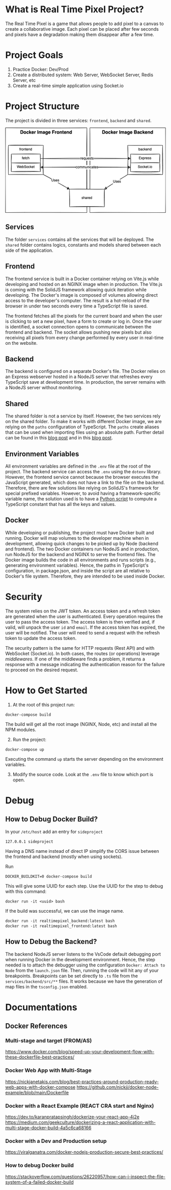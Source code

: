 # What is Real Time Pixel Project?
The Real Time Pixel is a game that allows people to add pixel to a canvas to create a collaborative image. Each pixel can be placed after few seconds and pixels have a degradation making them disappear after a few time.

# Project Goals
1. Practice Docker: Dev/Prod
1. Create a distributed system: Web Server, WebSocket Server, Redis Server, etc
1. Create a real-time simple application using Socket.io

# Project Structure

The project is divided in three services: `frontend`, `backend` and `shared`.

![](./readmefiles/realtimepixel_docker_projects.png)

## Services
The folder `services` contains all the services that will be deployed. The `shared` folder contains logics, constants and models shared between each side of the application.

## Frontend
The frontend service is built in a Docker container relying on Vite.js while developing and hosted on an NGINX image when in production. The Vite.js is coming with the SolidJS framework allowing quick iteration while developing. The Docker's image is composed of volumes allowing direct access to the developer's computer. The result is a hot-reload of the browser in under two seconds every time a TypeScript file is saved.

The frontend fetches all the pixels for the current board and when the user is clicking to set a new pixel, have a form to create or log in. Once the user is identified, a socket connection opens to communicate between the frontend and backend. The socket allows pushing new pixels but also receiving all pixels from every change performed by every user in real-time on the website.

## Backend
The backend is configured on a separate Docker's file. The Docker relies on an Express webserver hosted in a NodeJS server that refreshes every TypeScript save at development time. In production, the server remains with a NodeJS server without monitoring.

## Shared
The shared folder is not a service by itself. However, the two services rely on the shared folder. To make it works with different Docker image, we are relying on the `paths` configuration of TypeScript. The `paths` create aliases that can be used when importing files using an absolute path. Further detail can be found in this [blog post](https://patrickdesjardins.com/blog/typescript-nodejs-sibling-project) and in this [blog post](https://patrickdesjardins.com/blog/docker-nodejs-shared-folder).

## Environment Variables
All environment variables are defined in the `.env` file at the root of the project. The backend service can access the `.env` using the `dotenv` library. However, the frontend service cannot because the browser executes the JavaScript generated, which does not have a link to the file on the backend. Therefore, there are few solutions like relying on SolidJS's framework for special prefixed variables. However, to avoid having a framework-specific variable name, the solution used is to have a [Python script](https://patrickdesjardins.com/blog/typescript-webproject-environment-variables) to compute a TypeScript constant that has all the keys and values.

## Docker
While developing or publishing, the project must have Docker built and running. Docker will map volumes to the developer machine when in development, allowing quick changes to be picked up by Node (backend and frontend). The two Docker containers run NodeJS and in production, run NodeJS for the backend and NGINX to serve the frontend files. The Docker image builds the code in all environments and runs scripts (e.g., generating environment variables). Hence, the paths in TypeScript's configuration, in package.json, and inside the script are all relative to Docker's file system. Therefore, they are intended to be used inside Docker.

# Security
The system relies on the JWT token. An access token and a refresh token are generated when the user is authenticated. Every operation requires the user to pass the access token. The access token is then verified and, if valid, will unpack the user `id` and `email`. If the access token has expired, the user will be notified. The user will need to send a request with the refresh token to update the access token.

The security pattern is the same for HTTP requests (Rest API) and with WebSocket (Socket.io). In both cases, the routes (or operations) leverage _middlewares_. If one of the middleware finds a problem, it returns a response with a message indicating the authentication reason for the failure to proceed on the desired request.

# How to Get Started
1. At the root of this project run:
```
docker-compose build  
```
The build will get all the root image (NGINX, Node, etc) and install all the NPM modules.

2. Run the project:
```
docker-compose up
```
Executing the command `up` starts the server depending on the environment variables.

3. Modify the source code. Look at the `.env` file to know which port is open.

# Debug
## How to Debug Docker Build?

In your `/etc/host` add an entry for `sideproject`

```
127.0.0.1 sideproject
```

Having a DNS name instead of direct IP simplify the CORS issue between the frontend and backend (mostly when using sockets).

Run
```
DOCKER_BUILDKIT=0 docker-compose build  
```
This will give some UUID for each step. Use the UUID for the step to debug with this command:

```
docker run -it <uuid> bash
```

If the build was successful, we can use the image name.

```
docker run -it realtimepixel_backend:latest bash 
docker run -it realtimepixel_frontend:latest bash 
```

## How to Debug the Backend?
The backend NodeJS server listens to the VsCode default debugging port when running Docker in the development environment. Hence, the step needed is to attach the debugger using the configuration `Docker: Attach to Node` from the `launch.json` file. Then, running the code will hit any of your breakpoints. Breakpoints can be set directly to `.ts` file from the `services/backend/src/**` files. It works because we have the generation of map files in the `tsconfig.json` enabled.

# Documentations

## Docker References

### Multi-stage and target (FROM/AS)
https://www.docker.com/blog/speed-up-your-development-flow-with-these-dockerfile-best-practices/

### Docker Web App with Multi-Stage 
https://nickjanetakis.com/blog/best-practices-around-production-ready-web-apps-with-docker-compose
https://github.com/nickjj/docker-node-example/blob/main/Dockerfile

### Docker with a React Example (REACT CRA start and Nginx)
https://dev.to/karanpratapsingh/dockerize-your-react-app-4j2e
https://medium.com/geekculture/dockerizing-a-react-application-with-multi-stage-docker-build-4a5c6ca68166

### Docker with a Dev and Production setup
https://viralganatra.com/docker-nodejs-production-secure-best-practices/

### How to debug Docker build
https://stackoverflow.com/questions/26220957/how-can-i-inspect-the-file-system-of-a-failed-docker-build
